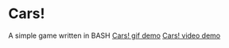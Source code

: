 # Cars!
A simple game written in BASH
[Cars! gif demo](cars.gif)
[Cars! video demo](https://youtu.be/wswtgqgFep4)
